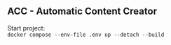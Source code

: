 ## ACC - Automatic Content Creator  

Start project:  
`docker compose --env-file .env up --detach --build`


